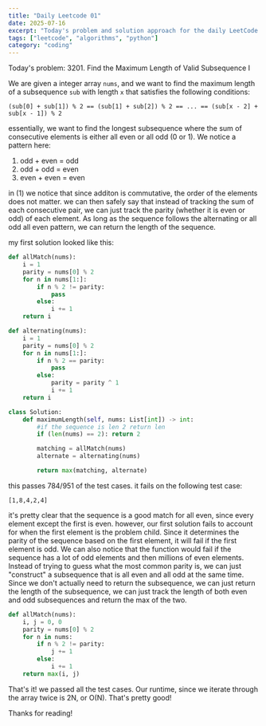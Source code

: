```yaml
---
title: "Daily Leetcode 01"
date: 2025-07-16
excerpt: "Today's problem and solution approach for the daily LeetCode challenge."
tags: ["leetcode", "algorithms", "python"]
category: "coding"
---
```


Today's problem: 3201. Find the Maximum Length of Valid Subsequence I

We are given a integer array `nums`, and we want to find the maximum length of a subsequence `sub` with length `x` that satisfies the following conditions:

```
(sub[0] + sub[1]) % 2 == (sub[1] + sub[2]) % 2 == ... == (sub[x - 2] + sub[x - 1]) % 2
```

essentially, we want to find the longest subsequence where the sum of consecutive elements is either all even or all odd (0 or 1). We notice a pattern here:

1) odd + even = odd
2) odd + odd = even
3) even + even = even

in (1) we notice that since additon is commutative, the order of the elements does not matter.
we can then safely say that instead of tracking the sum of each consecutive pair, we can just track the parity (whether it is even or odd) of each element. As long as the sequence follows the alternating or all odd all even pattern, we can return the length of the sequence.

my first solution looked like this:

```python
def allMatch(nums):
    i = 1
    parity = nums[0] % 2
    for n in nums[1:]:
        if n % 2 != parity:
            pass
        else:
            i += 1
    return i

def alternating(nums):
    i = 1
    parity = nums[0] % 2
    for n in nums[1:]:
        if n % 2 == parity:
            pass
        else:
            parity = parity ^ 1
            i += 1
    return i

class Solution:
    def maximumLength(self, nums: List[int]) -> int:
        #if the sequence is len 2 return len
        if (len(nums) == 2): return 2

        matching = allMatch(nums)
        alternate = alternating(nums)

        return max(matching, alternate)
```

this passes 784/951 of the test cases. it fails on the following test case:
```
[1,8,4,2,4]
```
it's pretty clear that the sequence is a good match for all even, since every element except the first is even. however, our first solution fails to account for when the first element is the problem child. Since it determines the parity of the sequence based on the first element, it will fail if the first element is odd. We can also notice that the function would fail if the sequence has a lot of odd elements and then millions of even elements. Instead of trying to guess what the most common parity is, we can just "construct" a subsequence that is all even and all odd at the same time. Since we don't actually need to return the subsequence, we can just return the length of the subsequence, we can just track the length of both even and odd subsequences and return the max of the two.

```python
def allMatch(nums):
    i, j = 0, 0
    parity = nums[0] % 2
    for n in nums:
        if n % 2 != parity:
            j += 1
        else:
            i += 1
    return max(i, j)
```

That's it! we passed all the test cases. Our runtime, since we iterate through the array twice is 2N, or O(N). That's pretty good!

Thanks for reading!






